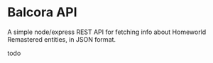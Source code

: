 # Balcora API

A simple node/express REST API for fetching info about Homeworld Remastered entities, in JSON format.

todo